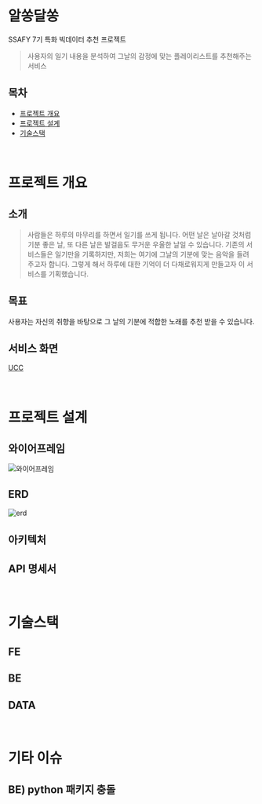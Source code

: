 # 알쏭달쏭

SSAFY 7기 특화 빅데이터 추천 프로젝트

> 사용자의 일기 내용을 분석하여 그날의 감정에 맞는 플레이리스트를 추천해주는 서비스

## 목차

- [프로젝트 개요](#프로젝트-개요)
- [프로젝트 설계](#프로젝트-설계)
- [기술스택](#기술스택)

</br>

# 프로젝트 개요

## 소개

> 사람들은 하루의 마무리를 하면서 일기를 쓰게 됩니다. 어떤 날은 날아갈 것처럼 기분 좋은 날, 또 다른 날은 발걸음도 무거운 우울한 날일 수 있습니다. 기존의 서비스들은 일기만을 기록하지만, 저희는 여기에 그날의 기분에 맞는 음악을 들려주고자 합니다. 그렇게 해서 하루에 대한 기억이 더 다채로워지게 만들고자 이 서비스를 기획했습니다.

## 목표

사용자는 자신의 취향을 바탕으로 그 날의 기분에 적합한 노래를 추천 받을 수 있습니다.

## 서비스 화면

[UCC]()

</br>

# 프로젝트 설계

## 와이어프레임

![와이어프레임](/uploads/766be01e94fc7bf43609f319afb75ab7/와이어프레임.png)

## ERD

![erd](/uploads/d8c453c24f51714336813e78dc74a5bd/erd.png)

## 아키텍처

## API 명세서

</br>

# 기술스택

## FE

## BE

## DATA

</br>

# 기타 이슈

## BE) python 패키지 충돌
